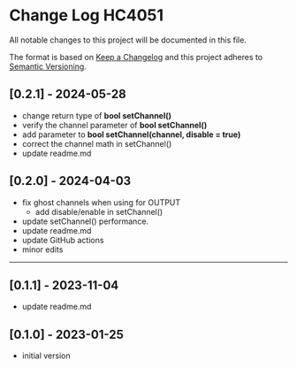 # Change Log HC4051

All notable changes to this project will be documented in this file.

The format is based on [Keep a Changelog](http://keepachangelog.com/)
and this project adheres to [Semantic Versioning](http://semver.org/).


## [0.2.1] - 2024-05-28
- change return type of **bool setChannel()**
- verify the channel parameter of **bool setChannel()**
- add parameter to **bool setChannel(channel, disable = true)**
- correct the channel math in setChannel()
- update readme.md

## [0.2.0] - 2024-04-03
- fix ghost channels when using for OUTPUT
  - add disable/enable in setChannel()
- update setChannel() performance.
- update readme.md
- update GitHub actions
- minor edits

----

## [0.1.1] - 2023-11-04
- update readme.md

## [0.1.0] - 2023-01-25
- initial version


